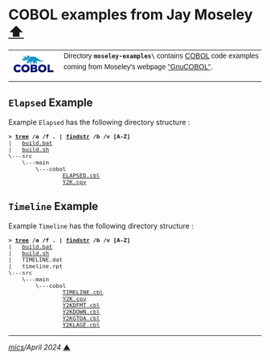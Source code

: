 # <span id="top">COBOL examples from Jay Moseley</span> <span style="size:30%;"><a href="../README.md">⬆</a></span>

<table style="font-family:Helvetica,Arial;line-height:1.6;">
  <tr>
  <td style="border:0;padding:0 10px 0 0;min-width:100px;"><a href="" rel="external"><img style="border:0;" src="../docs/images/cobol.png" width="100" alt="COBOL project"/></a></td>
  <td style="border:0;padding:0;vertical-align:text-top;">Directory <strong><code>moseley-examples\</code></strong> contains <a href="hhttps://www.jaymoseley.com/gnucobol/" alt="COBOL examples">COBOL</a> code examples coming from Moseley's webpage <a href="https://www.jaymoseley.com/gnucobol/" rel="external">"GnuCOBOL"</a>.
  </td>
  </tr>
</table>

## <span id="elapsed">`Elapsed` Example</span>

Example `Elapsed` has the following directory structure :

<pre style="font-size:80%;">
<b>&gt; <a href="https://learn.microsoft.com/en-us/windows-server/administration/windows-commands/tree" rel="external">tree</a> /a /f . | <a href="https://learn.microsoft.com/en-us/windows-server/administration/windows-commands/findstr" rel="external">findstr</a> /b /v [A-Z]</b>
|   <a href="./Elapsed/build.bat">build.bat</a>
|   <a href="./Elapsed/build.sh">build.sh</a>
\---src
    \---main
        \---cobol
                <a href="./Elapsed/src/main/cobol/ELAPSED.cbl">ELAPSED.cbl</a>
                <a href="./Elapsed/src/main/cobol/Y2K.cpy">Y2K.cpy</a>
</pre>

<!--=======================================================================-->

## <span id="timeline">`Timeline` Example</span>

Example `Timeline` has the following directory structure :

<pre style="font-size:80%;">
<b>&gt; <a href="https://learn.microsoft.com/en-us/windows-server/administration/windows-commands/tree" rel="external">tree</a> /a /f . | <a href="https://learn.microsoft.com/en-us/windows-server/administration/windows-commands/findstr" rel="external">findstr</a> /b /v [A-Z]</b>
|   <a href="./Timeline/build.bat">build.bat</a>
|   <a href="./Timeline/build.sh">build.sh</a>
|   TIMELINE.dat
|   timeline.rpt
\---src
    \---main
        \---cobol
                <a href="./Timeline/src/main/cobol/TIMELINE.cbl">TIMELINE.cbl</a>
                <a href="./Timeline/src/main/cobol/Y2K.cpy">Y2K.cpy</a>
                <a href="">Y2KDFMT.cbl</a>
                <a href="">Y2KDOWN.cbl</a>
                <a href="">Y2KGTOA.cbl</a>
                <a href="">Y2KLAGE.cbl</a>
</pre>

***

*[mics](https://lampwww.epfl.ch/~michelou/)/April 2024* [**&#9650;**](#top)
<span id="bottom">&nbsp;</span>

<!-- link refs -->

[cobc_cmd]: https://gnucobol.sourceforge.io/doc/gnucobol.html
